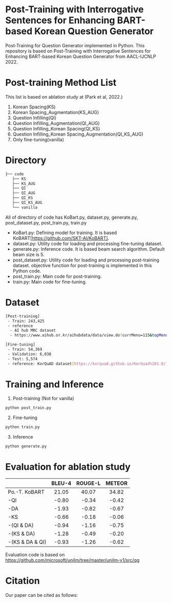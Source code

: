 # Post-Training with Interrogative Sentences for Enhancing BART-based Korean Question Generator
Post-Training for Question Generator implemented in Python. This repository is based on Post-Training with Interrogative Sentences for Enhancing BART-based Korean Question Generator from AACL-IJCNLP 2022.

# Post-training Method List
This list is based on ablation study at (Park et al, 2022.)

1. Korean Spacing(KS)
2. Korean Spacing_Augmentation(KS_AUG)
3. Question Infilling(QI)
4. Question Infilling_Augmentation(QI_AUG)
5. Question Infilling_Korean Spacing(QI_KS)
6. Question Infilling_Korean Spacing_Augmentation(QI_KS_AUG)
7. Only fine-tuning(vanilla)

# Directory
```bash
├── code
   ├── KS
   ├── KS_AUG
   ├── QI
   ├── QI_AUG
   ├── QI_KS
   ├── QI_KS_AUG
   └── vanilla
``` 

All of directory of code has KoBart.py, dataset.py, generate.py, post_dataset.py, post_train.py, train.py
 - KoBart.py: Defining model for training. It is based KoBART[https://github.com/SKT-AI/KoBART].
 - dataset.py: Utility code for loading and processing fine-tuning dataset.
 - generate.py: Inference code. It is based beam search algorithm. Default beam size is 5.
 - post_dataset.py: Utility code for loading and processing post-training dataset. objective function for post-training is implemented in this Python code.
 - post_train.py: Main code for post-training.
 - train.py: Main code for fine-tuning.

 # Dataset
 ```bash
 [Post-training]
  - Train: 243,425
  - reference
   - AI hub MRC dataset
   - https://www.aihub.or.kr/aihubdata/data/view.do?currMenu=115&topMenu=100&aihubDataSe=realm&dataSetSn=89
 
 [Fine-tuning]
  - Train: 54,369
  - Validation: 6,038
  - Test: 5,574
  - reference: KorQuAD dataset[https://korquad.github.io/KorQuad%201.0/]
 ```
 
# Training and Inference

1. Post-training (Not for vanilla)
```bash
python post_train.py
```

2. Fine-tuning
```bash
python train.py
```

3. Inference
```bash
python generate.py
```

# Evaluation for ablation study

| |BLEU-4|ROUGE-L|METEOR|
|:------|:-------:|:-------:|:-------:|
|Po.-T. KoBART|21.05|40.07|34.82|
|  -QI|-0.80|-0.34|-0.42|
|  -DA|-1.93|-0.82|-0.67|
|  -KS|-0.66|-0.18|-0.06|
|  -(QI & DA)|-0.94|-1.16|-0.75|
|  -(KS & DA)|-1.28|-0.49|-0.20|
|  -(KS & DA & QI)|-0.93|-1.26|-0.62|

Evaluation code is based on https://github.com/microsoft/unilm/tree/master/unilm-v1/src/qg

# Citation
Our paper can be cited as follows:
```bash
```
